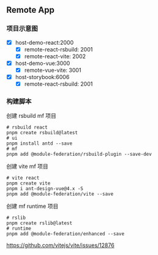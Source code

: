 ## Remote App

### 项目示意图

- [x] host-demo-react:2000
  - [x] remote-react-rsbuild: 2001
  - [x] remote-react-vite: 2002
- [x] host-demo-vue:3000
  - [x] remote-vue-vite: 3001
- [x] host-storybook:6006
  - [x] remote-react-rsbuild: 2001

### 构建脚本

创建 rsbuild mf 项目

```shell
# rsbuild react
pnpm create rsbuild@latest
# ui
pnpm install antd --save
# mf
pnpm add @module-federation/rsbuild-plugin --save-dev
```

创建 vite mf 项目

```shell
# vite react
pnpm create vite
pnpm i ant-design-vue@4.x -S
pnpm add @module-federation/vite --save
```

创建 mf runtime 项目

```shell
# rslib
pnpm create rslib@latest
# runtime
pnpm add @module-federation/enhanced --save
```

https://github.com/vitejs/vite/issues/12876
